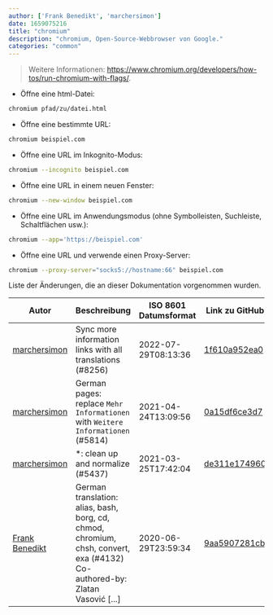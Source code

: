 ```yaml
---
author: ['Frank Benedikt', 'marchersimon']
date: 1659075216
title: "chromium"
description: "chromium, Open-Source-Webbrowser von Google."
categories: "common"
---
```

> Weitere Informationen: <https://www.chromium.org/developers/how-tos/run-chromium-with-flags/>.

- Öffne eine html-Datei:

```bash
chromium pfad/zu/datei.html
```

- Öffne eine bestimmte URL:

```bash
chromium beispiel.com
```

- Öffne eine URL im Inkognito-Modus:

```bash
chromium --incognito beispiel.com
```

- Öffne eine URL in einem neuen Fenster:

```bash
chromium --new-window beispiel.com
```

- Öffne eine URL im Anwendungsmodus (ohne Symbolleisten, Suchleiste, Schaltflächen usw.):

```bash
chromium --app='https://beispiel.com'
```

- Öffne eine URL und verwende einen Proxy-Server:

```bash
chromium --proxy-server="socks5://hostname:66" beispiel.com
```
Liste der Änderungen, die an dieser Dokumentation vorgenommen wurden.


Autor | Beschreibung | ISO 8601 Datumsformat | Link zu GitHub
------|-----|-----|-----
[marchersimon](mailto:50295997+marchersimon@users.noreply.github.com) | Sync more information links with all translations (#8256) | 2022-07-29T08:13:36 | [1f610a952ea0](https://github.com/tldr-pages/tldr/commit/1f610a952ea0d53e0a1bdbd1246ef81f24db2f3f)
[marchersimon](mailto:50295997+marchersimon@users.noreply.github.com) | German pages: replace `Mehr Informationen` with `Weitere Informationen` (#5814) | 2021-04-24T13:09:56 | [0a15df6ce3d7](https://github.com/tldr-pages/tldr/commit/0a15df6ce3d790b71b8fa4ae2e8befe0ed0806c7)
[marchersimon](mailto:50295997+marchersimon@users.noreply.github.com) | *: clean up and normalize (#5437) | 2021-03-25T17:42:04 | [de311e174960](https://github.com/tldr-pages/tldr/commit/de311e17496083a7f805793ef228995ecc7e8c97)
[Frank Benedikt](mailto:63481435+FrankBG67@users.noreply.github.com) | German translation: alias, bash, borg, cd, chmod, chromium, chsh, convert, exa (#4132) Co-authored-by: Zlatan Vasović [...] | 2020-06-29T23:59:34 | [9aa5907281cb](https://github.com/tldr-pages/tldr/commit/9aa5907281cbaa7a0ee08b5c330c660d779282c7)

